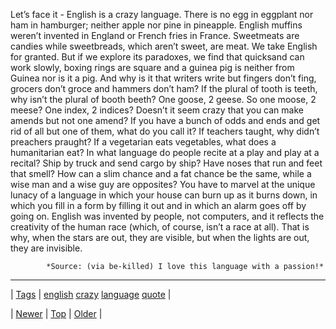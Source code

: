 <!--
title: Let&rsquo;s face it - English is a crazy language. There is no egg in eggplant nor ham in hamburger; neither apple nor pine in pineapple. English muffins weren&rsquo;t invented in England or French fries in France. Sweetmeats are candies while sweetbreads, which aren&rsquo;t sweet, are meat. We take English for granted. But if we explore its paradoxes, we find that quicksand can work slowly, boxing rings are square and a guinea pig is neither from Guinea nor is it a pig. And why is it that writers write but fingers don&rsquo;t fing, grocers don&rsquo;t groce and hammers don&rsquo;t ham? If the plural of tooth is teeth, why isn&rsquo;t the plural of booth beeth? One goose, 2 geese. So one moose, 2 meese? One index, 2 indices? Doesn&rsquo;t it seem crazy that you can make amends but not one amend? If you have a bunch of odds and ends and get rid of all but one of them, what do you call it? If teachers taught, why didn&rsquo;t preachers praught? If a vegetarian eats vegetables, what does a humanitarian eat? In what language do people recite at a play and play at a recital? Ship by truck and send cargo by ship? Have noses that run and feet that smell? How can a slim chance and a fat chance be the same, while a wise man and a wise guy are opposites? You have to marvel at the unique lunacy of a language in which your house can burn up as it burns down, in which you fill in a form by filling it out and in which an alarm goes off by going on. English was invented by people, not computers, and it reflects the creativity of the human race (which, of course, isn&rsquo;t a race at all). That is why, when the stars are out, they are visible, but when the lights are out, they are invisible.
date: 2020-06-28T15:27:00.220Z
tags: english, crazy, language, quote
-->




Let’s face it - English is a crazy language. There is no egg in eggplant nor ham in hamburger; neither apple nor pine in pineapple. English muffins weren’t invented in England or French fries in France. Sweetmeats are candies while sweetbreads, which aren’t sweet, are meat. We take English for granted. But if we explore its paradoxes, we find that quicksand can work slowly, boxing rings are square and a guinea pig is neither from Guinea nor is it a pig. And why is it that writers write but fingers don’t fing, grocers don’t groce and hammers don’t ham? If the plural of tooth is teeth, why isn’t the plural of booth beeth? One goose, 2 geese. So one moose, 2 meese? One index, 2 indices? Doesn’t it seem crazy that you can make amends but not one amend? If you have a bunch of odds and ends and get rid of all but one of them, what do you call it? If teachers taught, why didn’t preachers praught? If a vegetarian eats vegetables, what does a humanitarian eat? In what language do people recite at a play and play at a recital? Ship by truck and send cargo by ship? Have noses that run and feet that smell? How can a slim chance and a fat chance be the same, while a wise man and a wise guy are opposites? You have to marvel at the unique lunacy of a language in which your house can burn up as it burns down, in which you fill in a form by filling it out and in which an alarm goes off by going on. English was invented by people, not computers, and it reflects the creativity of the human race (which, of course, isn’t a race at all). That is why, when the stars are out, they are visible, but when the lights are out, they are invisible.

            *Source: (via be-killed) I love this language with a passion!*

<!--BOTTOM-POST-NAVIGATION-->
---

| [Tags](tags.md) | [english](tag-english.md) [crazy](tag-crazy.md) [language](tag-language.md) [quote](tag-quote.md) |

| [Newer](72004076658.md) | [Top](index.md) | [Older](72008292388.md) |